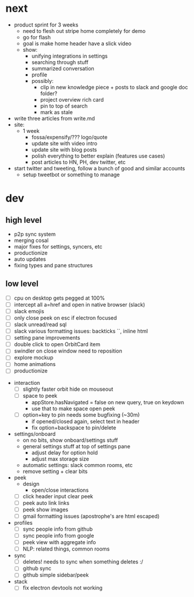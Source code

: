 # next

* product sprint for 3 weeks
  * need to flesh out stripe home completely for demo
  * go for flash
  * goal is make home header have a slick video
  * show:
    * unifying integrations in settings
    * searching through stuff
    * summarized conversation
    * profile
    * possibly:
      * clip in new knowledge piece + posts to slack and google doc folder?
      * project overview rich card
      * pin to top of search
      * mark as stale
* write three articles from write.md
* site:
  * 1 week
    * fossa/expensify/??? logo/quote
    * update site with video intro
    * update site with blog posts
    * polish everything to better explain (features use cases)
    * post articles to HN, PH, dev twitter, etc
* start twitter and tweeting, follow a bunch of good and similar accounts
  * setup tweetbot or something to manage

# dev

## high level

* p2p sync system
* merging cosal
* major fixes for settings, syncers, etc
* productionize
* auto updates
* fixing types and pane structures

## low level

* [ ] cpu on desktop gets pegged at 100%
* [ ] intercept all a=href and open in native browser (slack)
* [ ] slack emojis
* [ ] only close peek on esc if electron focused
* [ ] slack unread/read sql
* [ ] slack various formatting issues: backticks ``, inline html
* [ ] setting pane improvements
* [ ] double click to open OrbitCard item
* [ ] swindler on close window need to reposition
* [ ] explore mockup
* [ ] home animations
* [ ] productionize
* interaction
  * [ ] slightly faster orbit hide on mouseout
  * [ ] space to peek
    * appStore.hasNavigated = false on new query, true on keydown
    * use that to make space open peek
  * [ ] option+key to pin needs some bugfixing (~30m)
    * if opened/closed again, select text in header
    * fix option+backspace to pin/delete
* settings/onboard
  * on no bits, show onboard/settings stuff
  * general settings stuff at top of settings pane
    * adjust delay for option hold
    * adjust max storage size
  * automatic settings: slack common rooms, etc
  * remove setting + clear bits
* peek
  * design
    * open/close interactions
  * [ ] click header input clear peek
  * [ ] peek auto link links
  * [ ] peek show images
  * [ ] gmail formatting issues (apostrophe's are html escaped)
* profiles
  * [ ] sync people info from github
  * [ ] sync people info from google
  * [ ] peek view with aggregate info
  * [ ] NLP: related things, common rooms
* sync
  * [ ] deletes! needs to sync when something deletes :/
  * [ ] github sync
  * [ ] github simple sidebar/peek
* stack
  * [ ] fix electron devtools not working
